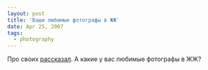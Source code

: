 ```yaml
---
layout: post
title: 'Ваши любимые фотографы в ЖЖ'
date: Apr 25, 2007
tags:
  - photography
---
```


Про своих [рассказал](http://birdwatcher.ru/blog/1274/ "Мои любимые фотографы в ЖЖ"). А какие у вас любимые фотографы в ЖЖ?

